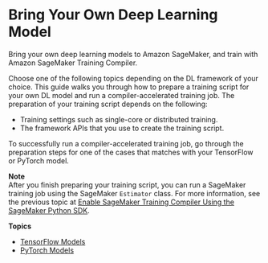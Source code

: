 # Bring Your Own Deep Learning Model<a name="training-compiler-modify-scripts"></a>

Bring your own deep learning models to Amazon SageMaker, and train with Amazon SageMaker Training Compiler\. 

Choose one of the following topics depending on the DL framework of your choice\. This guide walks you through how to prepare a training script for your own DL model and run a compiler\-accelerated training job\. The preparation of your training script depends on the following:
+ Training settings such as single\-core or distributed training\.
+ The framework APIs that you use to create the training script\.

To successfully run a compiler\-accelerated training job, go through the preparation steps for one of the cases that matches with your TensorFlow or PyTorch model\.

**Note**  
After you finish preparing your training script, you can run a SageMaker training job using the SageMaker `Estimator` class\. For more information, see the previous topic at [Enable SageMaker Training Compiler Using the SageMaker Python SDK](training-compiler-enable.md#training-compiler-enable-pysdk)\.

**Topics**
+ [TensorFlow Models](training-compiler-tensorflow-models.md)
+ [PyTorch Models](training-compiler-pytorch-models.md)